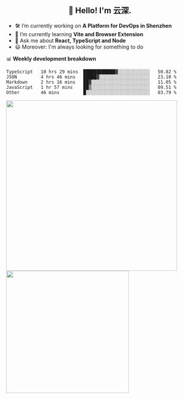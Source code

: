 <h2 align="center">👋 Hello! I'm 云深.</h2>

- 🛠 I’m currently working on **A Platform for DevOps in Shenzhen**
- 🚀 I’m currently learning **Vite and Browser Extension**
- 💬 Ask me about **React, TypeScript and Node**
- 😃 Moreover: I'm always looking for something to do

📊 **Weekly development breakdown**

<!--START_SECTION:waka-->
```text
TypeScript   10 hrs 29 mins  ████████████▓░░░░░░░░░░░░   50.82 % 
JSON         4 hrs 46 mins   █████▓░░░░░░░░░░░░░░░░░░░   23.10 % 
Markdown     2 hrs 16 mins   ██▓░░░░░░░░░░░░░░░░░░░░░░   11.05 % 
JavaScript   1 hr 57 mins    ██▒░░░░░░░░░░░░░░░░░░░░░░   09.51 % 
Other        46 mins         █░░░░░░░░░░░░░░░░░░░░░░░░   03.79 % 
```
<!--END_SECTION:waka-->

<p>
<img align="left" width="460" src="https://github-readme-stats.vercel.app/api?username=theprimone&custom_title=Yuns's Github Stats&theme=graywhite&hide_border=true&disable_animations=true"/> <img align="left" width="330" src="https://github-readme-stats.vercel.app/api/top-langs/?username=theprimone&layout=compact&theme=graywhite&hide_border=true"/>
</p>
